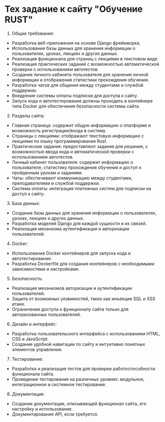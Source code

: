 # Тех задание к сайту "Обучение RUST"

1. Общие требования:
- Разработка веб-приложения на основе Django фреймворка.
- Использование базы данных для хранения информации о пользователях, уроках, лекциях и других данных.
- Реализация функционала для страниц с лекциями в текстовом виде.
- Реализация практических заданий с возможностью автоматической проверки с использованием автотестов.
- Создание личного кабинета пользователя для хранения личной информации и отображения статистики прохождения обучения.
- Разработка чатов для общения между студентами и службой поддержки.
- Внедрение системы оплаты подписки для доступа к сайту.
- Запуск кода и автотестирование должны проходить в контейнере типа Docker для обеспечения безопасности системы сайта.

2. Разделы сайта:
- Главная страница: содержит общую информацию о платформе и возможность регистрации/входа в систему.
- Страницы с лекциями: отображают текстовую информацию с лекциями по языку программирования Rust.
- Практические задания: предоставляют задания для решения, с возможностью ввода кода и автоматической проверки с использованием автотестов.
- Личный кабинет пользователя: содержит информацию о пользователе, статистику прохождения обучения и доступ к пройденным урокам и заданиям.
- Чаты: обеспечивают коммуникацию между студентами, преподавателями и службой поддержки.
- Система оплаты: интеграция платежных систем для подписки на доступ к сайту.

3. База данных:
- Создание базы данных для хранения информации о пользователях, уроках, лекциях и других данных.
- Разработка моделей Django для каждой сущности и их связей.
- Реализация механизма аутентификации и авторизации пользователей.

4. Docker:
- Использование Docker контейнеров для запуска кода и автотестирования.
- Разработка Dockerfile для создания контейнеров с необходимыми зависимостями и настройками.

5. Безопасность:
- Реализация механизмов авторизации и аутентификации пользователей.
- Защита от возможных уязвимостей, таких как инъекции SQL и XSS атаки.
- Ограничение доступа к функционалу сайта только для авторизованных пользователей.

6. Дизайн и интерфейс:
- Разработка пользовательского интерфейса с использованием HTML, CSS и JavaScript.
- Создание удобной навигации по сайту и интуитивно понятных элементов управления.

7. Тестирование:
- Разработка и реализация тестов для проверки работоспособности функционала сайта.
- Проведение тестирования на различных уровнях: модульное, интеграционное и системное тестирование.

8. Документация:
- Создание документации, описывающей функционал сайта, его настройку и использование.
- Документирование API, если требуется.
